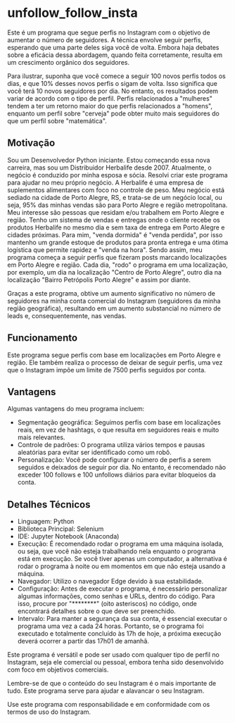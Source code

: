 # unfollow_follow_insta

Este é um programa que segue perfis no Instagram com o objetivo de aumentar o número de seguidores. A técnica envolve seguir perfis, esperando que uma parte deles siga você de volta. Embora haja debates sobre a eficácia dessa abordagem, quando feita corretamente, resulta em um crescimento orgânico dos seguidores.

Para ilustrar, suponha que você comece a seguir 100 novos perfis todos os dias, e que 10% desses novos perfis o sigam de volta. Isso significa que você terá 10 novos seguidores por dia. No entanto, os resultados podem variar de acordo com o tipo de perfil. Perfis relacionados a "mulheres" tendem a ter um retorno maior do que perfis relacionados a "homens", enquanto um perfil sobre "cerveja" pode obter muito mais seguidores do que um perfil sobre "matemática".


## Motivação

Sou um Desenvolvedor Python iniciante. Estou começando essa nova carreira, mas sou um Distribuidor Herbalife desde 2007. Atualmente, o negócio é conduzido por minha esposa e sócia. Resolvi criar este programa para ajudar no meu próprio negócio. A Herbalife é uma empresa de suplementos alimentares com foco no controle de peso. Meu negócio está sediado na cidade de Porto Alegre, RS, e trata-se de um negócio local, ou seja, 95% das minhas vendas são para Porto Alegre e região metropolitana. Meu interesse são pessoas que residam e/ou trabalhem em Porto Alegre e região. Tenho um sistema de vendas e entregas onde o cliente recebe os produtos Herbalife no mesmo dia e sem taxa de entrega em Porto Alegre e cidades próximas. Para mim, "venda dormida" é "venda perdida", por isso mantenho um grande estoque de produtos para pronta entrega e uma ótima logística que permite rapidez e "venda na hora". Sendo assim, meu programa começa a seguir perfis que fizeram posts marcando localizações em Porto Alegre e região. Cada dia, "rodo" o programa em uma localização, por exemplo, um dia na localização "Centro de Porto Alegre", outro dia na localização "Bairro Petrópolis Porto Alegre" e assim por diante. 

Graças a este programa, obtive um aumento significativo no número de seguidores na minha conta comercial do Instagram (seguidores da minha região geográfica), resultando em um aumento substancial no número de leads e, consequentemente, nas vendas.


## Funcionamento

Este programa segue perfis com base em localizações em Porto Alegre e região. Ele também realiza o processo de deixar de seguir perfis, uma vez que o Instagram impõe um limite de 7500 perfis seguidos por conta.


## Vantagens

Algumas vantagens do meu programa incluem:

- Segmentação geográfica: Seguimos perfis com base em localizações reais, em vez de hashtags, o que resulta em seguidores reais e muito mais relevantes.
- Controle de padrões: O programa utiliza vários tempos e pausas aleatórias para evitar ser identificado como um robô.
- Personalização: Você pode configurar o número de perfis a serem seguidos e deixados de seguir por dia. No entanto, é recomendado não exceder 100 follows e 100 unfollows diários para evitar bloqueios da conta.


## Detalhes Técnicos

- Linguagem: Python
- Biblioteca Principal: Selenium
- IDE: Jupyter Notebook (Anaconda)
- Execução: É recomendado rodar o programa em uma máquina isolada, ou seja, que você não esteja trabalhando nela enquanto o programa está em execução. Se você tiver apenas um computador, a alternativa é rodar o programa à noite ou em momentos em que não esteja usando a máquina.
- Navegador: Utilizo o navegador Edge devido à sua estabilidade.
- Configuração: Antes de executar o programa, é necessário personalizar algumas informações, como senhas e URLs, dentro do código. Para isso, procure por "********" (oito asteriscos) no código, onde encontrará detalhes sobre o que deve ser preenchido.
- Intervalo: Para manter a segurança da sua conta, é essencial executar o programa uma vez a cada 24 horas. Portanto, se o programa foi executado e totalmente concluído às 17h de hoje, a próxima execução deverá ocorrer a partir das 17h01 de amanhã.


Este programa é versátil e pode ser usado com qualquer tipo de perfil no Instagram, seja ele comercial ou pessoal, embora tenha sido desenvolvido com foco em objetivos comerciais.

Lembre-se de que o conteúdo do seu Instagram é o mais importante de tudo. Este programa serve para ajudar e alavancar o seu Instagram.

Use este programa com responsabilidade e em conformidade com os termos de uso do Instagram.
